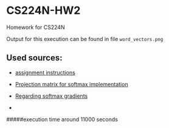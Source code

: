# CS224N-HW2
Homework for CS224N

Output for this execution can be found in file `word_vectors.png`

Used sources:
-
 - [assignment instructions](http://web.stanford.edu/class/cs224n/assignments/a2.pdf)
 - [Projection matrix for softmax implementation](https://en.wikipedia.org/wiki/Projection_matrix#Overview )
 - [Regarding softmax gradients](https://ruder.io/word-embeddings-softmax/)
 
 
 -
 #####execution time around 11000 seconds
 
 